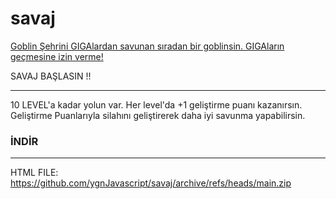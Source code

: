 # savaj
<u>Goblin Şehrini GIGAlardan savunan sıradan bir goblinsin. GIGAların geçmesine izin verme!</u>

SAVAJ BAŞLASIN !!

<hr>

10 LEVEL'a kadar yolun var. Her level'da +1 geliştirme puanı kazanırsın. Geliştirme Puanlarıyla silahını geliştirerek daha iyi savunma yapabilirsin.

<h3>İNDİR</h3><hr>

HTML FILE: https://github.com/ygnJavascript/savaj/archive/refs/heads/main.zip

